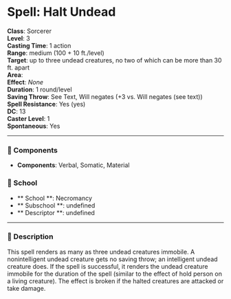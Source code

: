 
# Spell: Halt Undead
**Class**: Sorcerer  
**Level**: 3  
**Casting Time**: 1 action  
**Range**: medium (100 + 10 ft./level)  
**Target**: up to three undead creatures, no two of which can be more than 30 ft. apart  
**Area**:   
**Effect**: _None_  
**Duration**: 1 round/level  
**Saving Throw**: See Text, Will negates (+3 vs. Will negates (see text))  
**Spell Resistance**: Yes (yes)  
**DC**: 13  
**Caster Level**: 1  
**Spontaneous**: Yes

---

### 🔮 Components
- **Components**: Verbal, Somatic, Material

### 🏫 School
- ** School **: Necromancy
- ** Subschool **: undefined
- ** Descriptor **: undefined
---

### 📜 Description
This spell renders as many as three undead creatures immobile. A nonintelligent undead creature gets no saving throw; an intelligent undead creature does. If the spell is successful, it renders the undead creature immobile for the duration of the spell (similar to the effect of hold person on a living creature). The effect is broken if the halted creatures are attacked or take damage.
